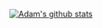 [![Adam's github stats](https://github-readme-stats.vercel.app/api?username=goshawk22&count_private=true&show_icons=true&theme=dark)](https://github.com/anuraghazra/github-readme-stats)
